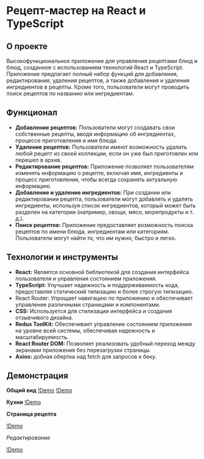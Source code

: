 # Рецепт-мастер на React и TypeScript

## О проекте

Высокофункциональное приложение для управления рецептами блюд и блюд, созданное с использованием технологий React и TypeScript. Приложение предлагает полный набор функций для добавления, редактирования, удаления рецептов, а также добавления и удаления ингредиентов в рецепты. Кроме того, пользователи могут проводить поиск рецептов по названию или ингредиентам.

## Функционал

-   **Добавление рецептов:** Пользователи могут создавать свои собственные рецепты, вводя информацию об ингредиентах, процессе приготовления и имя блюда.
-   **Удаление рецептов:** Пользователи имеют возможность удалить любой рецепт из своей коллекции, если он уже был приготовлен или перешел в архив.
-   **Редактирование рецептов:** Приложение позволяет пользователям изменять информацию о рецепте, включая имя, ингредиенты и процесс приготовления, чтобы всегда сохранять актуальную информацию.
-   **Добавление и удаление ингредиентов:** При создании или редактировании рецепта, пользователи могут добавлять и удалять ингредиенты, используя список ингредиентов, который может быть разделен на категории (например, овощи, мясо, морепродукты и т. д.).
-   **Поиск рецептов:** Приложение предоставляет возможность поиска рецептов по имени блюда, ингредиентам или категориям. Пользователи могут найти то, что им нужно, быстро и легко.

## Технологии и инструменты

-   **React:** Является основной библиотекой для создания интерфейса пользователя и управления состоянием приложения.
-   **TypeScript:** Улучшает надежность и поддерживаемость кода, предоставляя статический типизацию и более строгую типизацию.
-   React Router: Упрощает навигацию по приложению и обеспечивает управление различными страницами и компонентами.
-   **CSS:** Используется для стилизации интерфейса и создания отзывчивого дизайна.
-   **Redux ToolKit:** Обеспечивает управление состоянием приложения на уровне всей системы, обеспечивая надежность и масштабируемость.
-   **React Router DOM:** Позволяет реализовать удобный переход между экранами приложения без перезагрузки страницы.
-   **Axios:** добная обертка над fetch для запросов к беку.

## Демонстрация

**Общий вид**
[!Demo](./demo/2024-04-17_10-02-43.png)
[!Demo](./demo/2024-04-17_10-03-29.png)

**Кухни**
[!Demo](./demo/2024-04-17_10-03-52.png)

**Страница рецепта**

[!Demo](/demo/2024-04-17_10-04-43.png)

_Редактирование_

[!Demo](/demo/2024-04-17_10-05-31.png)
